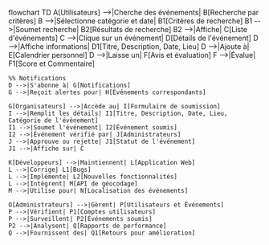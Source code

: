 flowchart TD
    A[Utilisateurs] -->|Cherche des événements| B[Recherche par critères]
    B -->|Sélectionne catégorie et date| B1[Critères de recherche]
    B1 -->|Soumet recherche| B2[Résultats de recherche]
    B2 -->|Affiche| C[Liste d'événements]
    C -->|Clique sur un événement| D[Détails de l'événement]
    D -->|Affiche informations| D1[Titre, Description, Date, Lieu]
    D -->|Ajoute à| E[Calendrier personnel]
    D -->|Laisse un| F[Avis et évaluation]
    F -->|Évalue| F1[Score et Commentaire]

    %% Notifications
    D -->|S'abonne à| G[Notifications]
    G -->|Reçoit alertes pour| H[Événements correspondants]

    G[Organisateurs] -->|Accède au| I[Formulaire de soumission]
    I -->|Remplit les détails| I1[Titre, Description, Date, Lieu, Catégorie de l'événement]
    I1 -->|Soumet l'événement| I2[Événement soumis]
    I2 -->|Événement vérifié par| J[Administrateurs]
    J -->|Approuve ou rejette| J1[Statut de l'événement]
    J1 -->|Affiche sur| C

    K[Développeurs] -->|Maintiennent| L[Application Web]
    L -->|Corrige| L1[Bugs]
    L -->|Implémente| L2[Nouvelles fonctionnalités]
    L -->|Intègrent| M[API de géocodage]
    M -->|Utilise pour| N[Localisation des événements]

    O[Administrateurs] -->|Gèrent| P[Utilisateurs et Événements]
    P -->|Vérifient| P1[Comptes utilisateurs]
    P -->|Surveillent| P2[Événements soumis]
    P2 -->|Analysent| Q[Rapports de performance]
    Q -->|Fournissent des| Q1[Retours pour amélioration]